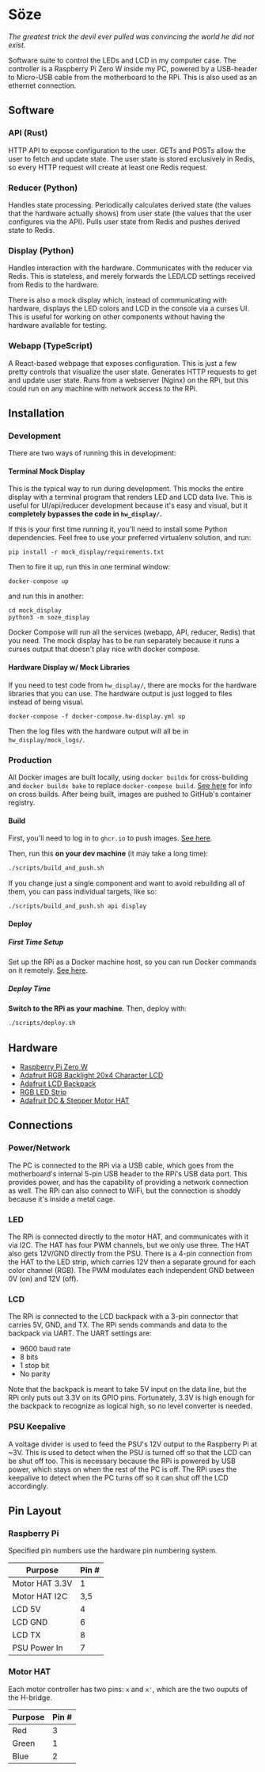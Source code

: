 # Söze

_The greatest trick the devil ever pulled was convincing the world he did not exist._

Software suite to control the LEDs and LCD in my computer case. The controller is a Raspberry Pi Zero W inside my PC, powered by a USB-header to Micro-USB cable from the motherboard to the RPi. This is also used as an ethernet connection.

## Software

### API (Rust)

HTTP API to expose configuration to the user. GETs and POSTs allow the user to fetch and update state. The user state is stored exclusively in Redis, so every HTTP request will create at least one Redis request.

### Reducer (Python)

Handles state processing. Periodically calculates derived state (the values that the hardware actually shows) from user state (the values that the user configures via the API). Pulls user state from Redis and pushes derived state to Redis.

### Display (Python)

Handles interaction with the hardware. Communicates with the reducer via Redis. This is stateless, and merely forwards the LED/LCD settings received from Redis to the hardware.

There is also a mock display which, instead of communicating with hardware, displays the LED colors and LCD in the console via a curses UI. This is useful for working on other components without having the hardware available for testing.

### Webapp (TypeScript)

A React-based webpage that exposes configuration. This is just a few pretty controls that visualize the user state. Generates HTTP requests to get and update user state. Runs from a webserver (Nginx) on the RPi, but this could run on any machine with network access to the RPi.

## Installation

### Development

There are two ways of running this in development:

#### Terminal Mock Display

This is the typical way to run during development. This mocks the entire display with a terminal program that renders LED and LCD data live. This is useful for UI/api/reducer development because it's easy and visual, but it **completely bypasses the code in `hw_display/`.**

If this is your first time running it, you'll need to install some Python dependencies. Feel free to use your preferred virtualenv solution, and run:

```
pip install -r mock_display/requirements.txt
```

Then to fire it up, run this in one terminal window:

```
docker-compose up
```

and run this in another:

```
cd mock_display
python3 -m soze_display
```

Docker Compose will run all the services (webapp, API, reducer, Redis) that you need. The mock display has to be run separately because it runs a curses output that doesn't play nice with docker compose.

#### Hardware Display w/ Mock Libraries

If you need to test code from `hw_display/`, there are mocks for the hardware libraries that you can use. The hardware output is just logged to files instead of being visual.

```
docker-compose -f docker-compose.hw-display.yml up
```

Then the log files with the hardware output will all be in `hw_display/mock_logs/`.

### Production

All Docker images are built locally, using `docker buildx` for cross-building and `docker buildx bake` to replace `docker-compose build`. [See here](https://www.docker.com/blog/multi-platform-docker-builds/) for info on cross builds. After being built, images are pushed to GitHub's container registry.

#### Build

First, you'll need to log in to `ghcr.io` to push images. [See here](https://docs.github.com/en/packages/guides/configuring-docker-for-use-with-github-packages#authenticating-to-github-packages).

Then, run this **on your dev machine** (it may take a long time):

```sh
./scripts/build_and_push.sh
```

If you change just a single component and want to avoid rebuilding all of them, you can pass individual targets, like so:

```sh
./scripts/build_and_push.sh api display
```

#### Deploy

##### First Time Setup

Set up the RPi as a Docker machine host, so you can run Docker commands on it remotely. [See here](https://gist.github.com/calebbrewer/c41cab61216d8845b59fcc51f36343a7).

##### Deploy Time

**Switch to the RPi as your machine**. Then, deploy with:

```sh
./scripts/deploy.sh
```

## Hardware

- [Raspberry Pi Zero W](https://www.raspberrypi.org/products/pi-zero/)
- [Adafruit RGB Backlight 20x4 Character LCD](https://www.adafruit.com/product/498)
- [Adafruit LCD Backpack](https://www.adafruit.com/product/781)
- [RGB LED Strip](https://www.adafruit.com/product/346)
- [Adafruit DC & Stepper Motor HAT](https://www.adafruit.com/product/2348)

## Connections

### Power/Network

The PC is connected to the RPi via a USB cable, which goes from the motherboard's internal 5-pin USB header to the RPi's USB data port. This provides power, and has the capability of providing a network connection as well. The RPi can also connect to WiFi, but the connection is shoddy because it's inside a metal cage.

### LED

The RPi is connected directly to the motor HAT, and communicates with it via I2C. The HAT has four PWM channels, but we only use three. The HAT also gets 12V/GND directly from the PSU. There is a 4-pin connection from the HAT to the LED strip, which carries 12V then a separate ground for each color channel (RGB). The PWM modulates each independent GND between 0V (on) and 12V (off).

### LCD

The RPi is connected to the LCD backpack with a 3-pin connector that carries 5V, GND, and TX. The RPi sends commands and data to the backpack via UART. The UART settings are:

- 9600 baud rate
- 8 bits
- 1 stop bit
- No parity

Note that the backpack is meant to take 5V input on the data line, but the RPi only puts out 3.3V on its GPIO pins. Fortunately, 3.3V is high enough for the backpack to recognize as logical high, so no level converter is needed.

### PSU Keepalive

A voltage divider is used to feed the PSU's 12V output to the Raspberry Pi at ~3V. This is used to detect when the PSU is turned off so that the LCD can be shut off too. This is necessary because the RPi is powered by USB power, which stays on when the rest of the PC is off. The RPi uses the keepalive to detect when the PC turns off so it can shut off the LCD accordingly.

## Pin Layout

### Raspberry Pi

Specified pin numbers use the hardware pin numbering system.

| Purpose        | Pin # |
| -------------- | ----- |
| Motor HAT 3.3V | 1     |
| Motor HAT I2C  | 3,5   |
| LCD 5V         | 4     |
| LCD GND        | 6     |
| LCD TX         | 8     |
| PSU Power In   | 7     |

### Motor HAT

Each motor controller has two pins: `x` and `x'`, which are the two ouputs of the H-bridge.

| Purpose | Pin # |
| ------- | ----- |
| Red     | 3     |
| Green   | 1     |
| Blue    | 2     |
